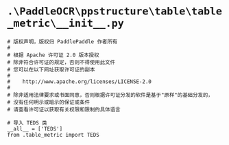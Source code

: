 # `.\PaddleOCR\ppstructure\table\table_metric\__init__.py`

```
# 版权声明，版权归 PaddlePaddle 作者所有
#
# 根据 Apache 许可证 2.0 版本授权
# 除非符合许可证的规定，否则不得使用此文件
# 您可以在以下网址获取许可证的副本
#
#    http://www.apache.org/licenses/LICENSE-2.0
#
# 除非适用法律要求或书面同意，否则根据许可证分发的软件是基于"原样"的基础分发的，
# 没有任何明示或暗示的保证或条件
# 请查看许可证以获取有关权限和限制的具体语言

# 导入 TEDS 类
__all__ = ['TEDS']
from .table_metric import TEDS
```